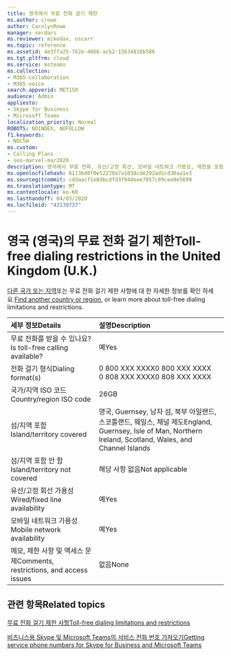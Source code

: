 ```yaml
---
title: 영국에서 무료 전화 걸기 제한
ms.author: crowe
author: CarolynRowe
manager: serdars
ms.reviewer: mikedav, oscarr
ms.topic: reference
ms.assetid: 4e3ffa25-762e-4066-acb2-15634818b586
ms.tgt.pltfrm: cloud
ms.service: msteams
ms.collection:
- M365-collaboration
- M365-voice
search.appverid: MET150
audience: Admin
appliesto:
- Skype for Business
- Microsoft Teams
localization_priority: Normal
ROBOTS: NOINDEX, NOFOLLOW
f1.keywords:
- NOCSH
ms.custom:
- Calling Plans
- seo-marvel-mar2020
description: 영국에서 무료 전화, 유선/고정 회선, 모바일 네트워크 가용성, 제한을 포함 하 여 유료 번호를 사용 하는 방법에 대해 알아보세요.
ms.openlocfilehash: 61136d0f0e52270a7a1038cde292ad1cd30aa1e3
ms.sourcegitcommit: cddaacf1e8dbcdfd3f94deee7057c89cee0e5699
ms.translationtype: MT
ms.contentlocale: ko-KR
ms.lasthandoff: 04/03/2020
ms.locfileid: "43139737"
---
```

# <a name="toll-free-dialing-restrictions-in-the-united-kingdom-uk"></a><span data-ttu-id="cb4ef-103">영국 (영국)의 무료 전화 걸기 제한</span><span class="sxs-lookup"><span data-stu-id="cb4ef-103">Toll-free dialing restrictions in the United Kingdom (U.K.)</span></span>

<span data-ttu-id="cb4ef-104">[다른 국가 또는 지역](../toll-free-dialing-limitations-and-restrictions.md)또는 무료 전화 걸기 제한 사항에 대 한 자세한 정보를 확인 하세요.</span><span class="sxs-lookup"><span data-stu-id="cb4ef-104">[Find another country or region](../toll-free-dialing-limitations-and-restrictions.md), or learn more about toll-free dialing limitations and restrictions.</span></span>


|<span data-ttu-id="cb4ef-105">**세부 정보**</span><span class="sxs-lookup"><span data-stu-id="cb4ef-105">**Details**</span></span>|<span data-ttu-id="cb4ef-106">**설명**</span><span class="sxs-lookup"><span data-stu-id="cb4ef-106">**Description**</span></span>|
|:-----|:-----|
|<span data-ttu-id="cb4ef-107">무료 전화를 받을 수 있나요?</span><span class="sxs-lookup"><span data-stu-id="cb4ef-107">Is toll-free calling available?</span></span>  <br/> |<span data-ttu-id="cb4ef-108">예</span><span class="sxs-lookup"><span data-stu-id="cb4ef-108">Yes</span></span>  <br/> |
|<span data-ttu-id="cb4ef-109">전화 걸기 형식</span><span class="sxs-lookup"><span data-stu-id="cb4ef-109">Dialing format(s)</span></span>  <br/> | <span data-ttu-id="cb4ef-110">0 800 XXX XXXX</span><span class="sxs-lookup"><span data-stu-id="cb4ef-110">0 800 XXX XXXX</span></span> <br/>  <span data-ttu-id="cb4ef-111">0 808 XXX XXXX</span><span class="sxs-lookup"><span data-stu-id="cb4ef-111">0 808 XXX XXXX</span></span> <br/> |
|<span data-ttu-id="cb4ef-112">국가/지역 ISO 코드</span><span class="sxs-lookup"><span data-stu-id="cb4ef-112">Country/region ISO code</span></span>  <br/> |<span data-ttu-id="cb4ef-113">26</span><span class="sxs-lookup"><span data-stu-id="cb4ef-113">GB</span></span>  <br/> |
|<span data-ttu-id="cb4ef-114">섬/지역 포함</span><span class="sxs-lookup"><span data-stu-id="cb4ef-114">Island/territory covered</span></span>  <br/> |<span data-ttu-id="cb4ef-115">영국, Guernsey, 남자 섬, 북부 아일랜드, 스코틀랜드, 웨일스, 채널 제도</span><span class="sxs-lookup"><span data-stu-id="cb4ef-115">England, Guernsey, Isle of Man, Northern Ireland, Scotland, Wales, and Channel Islands</span></span>  <br/> |
|<span data-ttu-id="cb4ef-116">섬/지역 포함 안 함</span><span class="sxs-lookup"><span data-stu-id="cb4ef-116">Island/territory not covered</span></span>  <br/> |<span data-ttu-id="cb4ef-117">해당 사항 없음</span><span class="sxs-lookup"><span data-stu-id="cb4ef-117">Not applicable</span></span>  <br/> |
|<span data-ttu-id="cb4ef-118">유선/고정 회선 가용성</span><span class="sxs-lookup"><span data-stu-id="cb4ef-118">Wired/fixed line availability</span></span>  <br/> |<span data-ttu-id="cb4ef-119">예</span><span class="sxs-lookup"><span data-stu-id="cb4ef-119">Yes</span></span>  <br/> |
|<span data-ttu-id="cb4ef-120">모바일 네트워크 가용성</span><span class="sxs-lookup"><span data-stu-id="cb4ef-120">Mobile network availability</span></span>  <br/> |<span data-ttu-id="cb4ef-121">예</span><span class="sxs-lookup"><span data-stu-id="cb4ef-121">Yes</span></span>  <br/> |
|<span data-ttu-id="cb4ef-122">메모, 제한 사항 및 액세스 문제</span><span class="sxs-lookup"><span data-stu-id="cb4ef-122">Comments, restrictions, and access issues</span></span>  <br/> |<span data-ttu-id="cb4ef-123">없음</span><span class="sxs-lookup"><span data-stu-id="cb4ef-123">None</span></span>  <br/> |
   
## <a name="related-topics"></a><span data-ttu-id="cb4ef-124">관련 항목</span><span class="sxs-lookup"><span data-stu-id="cb4ef-124">Related topics</span></span>

[<span data-ttu-id="cb4ef-125">무료 전화 걸기 제한 사항</span><span class="sxs-lookup"><span data-stu-id="cb4ef-125">Toll-free dialing limitations and restrictions</span></span>](../toll-free-dialing-limitations-and-restrictions.md)

[<span data-ttu-id="cb4ef-126">비즈니스용 Skype 및 Microsoft Teams의 서비스 전화 번호 가져오기</span><span class="sxs-lookup"><span data-stu-id="cb4ef-126">Getting service phone numbers for Skype for Business and Microsoft Teams</span></span>](/microsoftteams/getting-service-phone-numbers)

  
 
